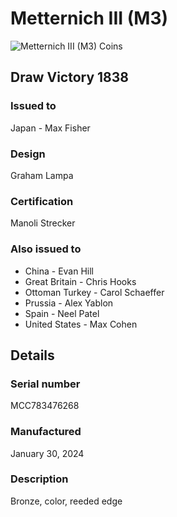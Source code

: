 
# Metternich III (M3)

![Metternich III (M3) Coins](m3-coins.jpg)

## Draw Victory 1838

### Issued to

Japan - Max Fisher

### Design

Graham Lampa

### Certification

Manoli Strecker

### Also issued to

* China - Evan Hill
* Great Britain - Chris Hooks
* Ottoman Turkey - Carol Schaeffer
* Prussia - Alex Yablon
* Spain - Neel Patel
* United States - Max Cohen

## Details

### Serial number

MCC783476268

### Manufactured
January 30, 2024

### Description

Bronze, color, reeded edge
